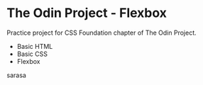 # The Odin Project - Flexbox

Practice project for CSS Foundation chapter of The Odin Project.

-   Basic HTML
-   Basic CSS
-   Flexbox

sarasa
